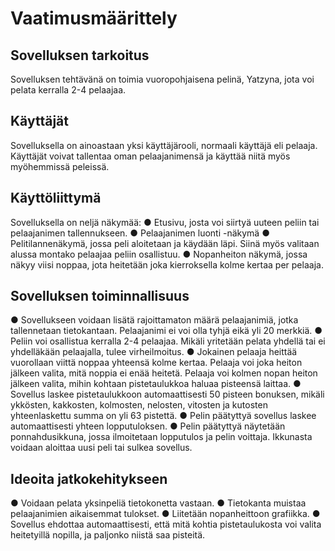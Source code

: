 <h1> Vaatimusmäärittely </h1>

<h2> Sovelluksen tarkoitus </h2>
Sovelluksen tehtävänä on toimia vuoropohjaisena pelinä, Yatzyna, jota voi pelata kerralla 2-4 pelaajaa.

<h2> Käyttäjät </h2>
Sovelluksella on ainoastaan yksi käyttäjärooli, normaali käyttäjä eli pelaaja.
Käyttäjät voivat tallentaa oman pelaajanimensä ja käyttää niitä myös myöhemmissä peleissä.

<h2> Käyttöliittymä </h2>
Sovelluksella on neljä näkymää:
● Etusivu, josta voi siirtyä uuteen peliin tai pelaajanimen tallennukseen.
● Pelaajanimen luonti -näkymä
● Pelitilannenäkymä, jossa peli aloitetaan ja käydään läpi. Siinä myös valitaan alussa montako pelaajaa peliin osallistuu.
● Nopanheiton näkymä, jossa näkyy viisi noppaa, jota heitetään joka kierroksella kolme kertaa per pelaaja.

<h2> Sovelluksen toiminnallisuus </h2>
● Sovellukseen voidaan lisätä rajoittamaton määrä pelaajanimiä, jotka tallennetaan tietokantaan. Pelaajanimi ei voi olla tyhjä eikä yli 20 merkkiä.
● Peliin voi osallistua kerralla 2-4 pelaajaa. Mikäli yritetään pelata yhdellä tai ei yhdelläkään pelaajalla, tulee virheilmoitus.
● Jokainen pelaaja heittää vuorollaan viittä noppaa yhteensä kolme kertaa. Pelaaja voi joka heiton jälkeen valita, mitä noppia ei enää heitetä. Pelaaja voi kolmen nopan heiton jälkeen valita, mihin kohtaan pistetaulukkoa haluaa pisteensä laittaa.
● Sovellus laskee pistetaulukkoon automaattisesti 50 pisteen bonuksen, mikäli ykkösten, kakkosten, kolmosten, nelosten, vitosten ja kutosten yhteenlaskettu summa on yli 63 pistettä.
● Pelin päätyttyä sovellus laskee automaattisesti yhteen lopputuloksen.
● Pelin päätyttyä näytetään ponnahdusikkuna, jossa ilmoitetaan lopputulos ja pelin voittaja. Ikkunasta voidaan aloittaa uusi peli tai sulkea sovellus.

<h2> Ideoita jatkokehitykseen </h2>
● Voidaan pelata yksinpeliä tietokonetta vastaan.
● Tietokanta muistaa pelaajanimien aikaisemmat tulokset.
● Liitetään nopanheittoon grafiikka.
● Sovellus ehdottaa automaattisesti, että mitä kohtia pistetaulukosta voi valita heitetyillä nopilla, ja paljonko niistä saa pisteitä. 
